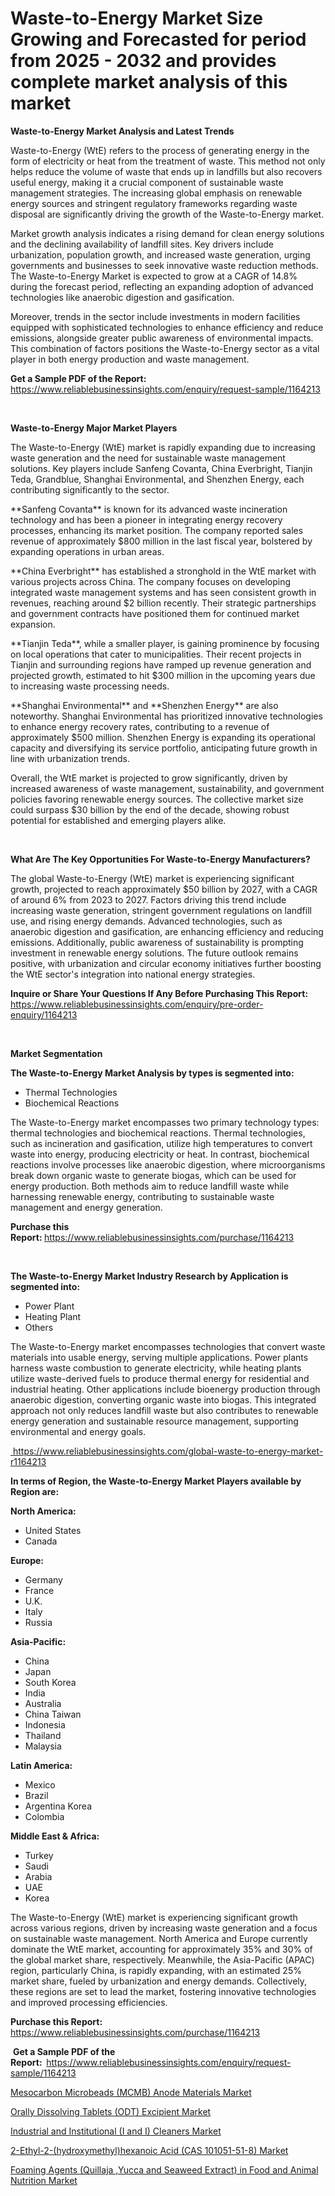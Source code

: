 <p><h1>Waste-to-Energy Market Size Growing and Forecasted for period from 2025 - 2032 and provides complete market analysis of this market</h1></p><p><strong>Waste-to-Energy Market Analysis and Latest Trends</strong></p>
<p><p>Waste-to-Energy (WtE) refers to the process of generating energy in the form of electricity or heat from the treatment of waste. This method not only helps reduce the volume of waste that ends up in landfills but also recovers useful energy, making it a crucial component of sustainable waste management strategies. The increasing global emphasis on renewable energy sources and stringent regulatory frameworks regarding waste disposal are significantly driving the growth of the Waste-to-Energy market.</p><p>Market growth analysis indicates a rising demand for clean energy solutions and the declining availability of landfill sites. Key drivers include urbanization, population growth, and increased waste generation, urging governments and businesses to seek innovative waste reduction methods. The Waste-to-Energy Market is expected to grow at a CAGR of 14.8% during the forecast period, reflecting an expanding adoption of advanced technologies like anaerobic digestion and gasification. </p><p>Moreover, trends in the sector include investments in modern facilities equipped with sophisticated technologies to enhance efficiency and reduce emissions, alongside greater public awareness of environmental impacts. This combination of factors positions the Waste-to-Energy sector as a vital player in both energy production and waste management.</p></p>
<p><strong>Get a Sample PDF of the Report:&nbsp;</strong> <a href="https://www.reliablebusinessinsights.com/enquiry/request-sample/1164213?utm_campaign=96&utm_medium=2&utm_source=Github&utm_content=ia&utm_term=02042025&utm_id=waste-to-energy">https://www.reliablebusinessinsights.com/enquiry/request-sample/1164213</a></p>
<p>&nbsp;</p>
<p><strong>Waste-to-Energy Major Market Players</strong></p>
<p><p>The Waste-to-Energy (WtE) market is rapidly expanding due to increasing waste generation and the need for sustainable waste management solutions. Key players include Sanfeng Covanta, China Everbright, Tianjin Teda, Grandblue, Shanghai Environmental, and Shenzhen Energy, each contributing significantly to the sector. </p><p>**Sanfeng Covanta** is known for its advanced waste incineration technology and has been a pioneer in integrating energy recovery processes, enhancing its market position. The company reported sales revenue of approximately $800 million in the last fiscal year, bolstered by expanding operations in urban areas.</p><p>**China Everbright** has established a stronghold in the WtE market with various projects across China. The company focuses on developing integrated waste management systems and has seen consistent growth in revenues, reaching around $2 billion recently. Their strategic partnerships and government contracts have positioned them for continued market expansion.</p><p>**Tianjin Teda**, while a smaller player, is gaining prominence by focusing on local operations that cater to municipalities. Their recent projects in Tianjin and surrounding regions have ramped up revenue generation and projected growth, estimated to hit $300 million in the upcoming years due to increasing waste processing needs.</p><p>**Shanghai Environmental** and **Shenzhen Energy** are also noteworthy. Shanghai Environmental has prioritized innovative technologies to enhance energy recovery rates, contributing to a revenue of approximately $500 million. Shenzhen Energy is expanding its operational capacity and diversifying its service portfolio, anticipating future growth in line with urbanization trends.</p><p>Overall, the WtE market is projected to grow significantly, driven by increased awareness of waste management, sustainability, and government policies favoring renewable energy sources. The collective market size could surpass $30 billion by the end of the decade, showing robust potential for established and emerging players alike.</p></p>
<p>&nbsp;</p>
<p><strong>What Are The Key Opportunities For Waste-to-Energy Manufacturers?</strong></p>
<p><p>The global Waste-to-Energy (WtE) market is experiencing significant growth, projected to reach approximately $50 billion by 2027, with a CAGR of around 6% from 2023 to 2027. Factors driving this trend include increasing waste generation, stringent government regulations on landfill use, and rising energy demands. Advanced technologies, such as anaerobic digestion and gasification, are enhancing efficiency and reducing emissions. Additionally, public awareness of sustainability is prompting investment in renewable energy solutions. The future outlook remains positive, with urbanization and circular economy initiatives further boosting the WtE sector's integration into national energy strategies.</p></p>
<p><strong>Inquire or Share Your Questions If Any Before Purchasing This Report:</strong> <a href="https://www.reliablebusinessinsights.com/enquiry/pre-order-enquiry/1164213?utm_campaign=96&utm_medium=2&utm_source=Github&utm_content=ia&utm_term=02042025&utm_id=waste-to-energy">https://www.reliablebusinessinsights.com/enquiry/pre-order-enquiry/1164213</a></p>
<p>&nbsp;</p>
<p><strong>Market Segmentation</strong></p>
<p><strong>The Waste-to-Energy Market Analysis by types is segmented into:</strong></p>
<p><ul><li>Thermal Technologies</li><li>Biochemical Reactions</li></ul></p>
<p><p>The Waste-to-Energy market encompasses two primary technology types: thermal technologies and biochemical reactions. Thermal technologies, such as incineration and gasification, utilize high temperatures to convert waste into energy, producing electricity or heat. In contrast, biochemical reactions involve processes like anaerobic digestion, where microorganisms break down organic waste to generate biogas, which can be used for energy production. Both methods aim to reduce landfill waste while harnessing renewable energy, contributing to sustainable waste management and energy generation.</p></p>
<p><strong>Purchase this Report:&nbsp;</strong><a href="https://www.reliablebusinessinsights.com/purchase/1164213?utm_campaign=96&utm_medium=2&utm_source=Github&utm_content=ia&utm_term=02042025&utm_id=waste-to-energy">https://www.reliablebusinessinsights.com/purchase/1164213</a></p>
<p>&nbsp;</p>
<p><strong>The Waste-to-Energy Market Industry Research by Application is segmented into:</strong></p>
<p><ul><li>Power Plant</li><li>Heating Plant</li><li>Others</li></ul></p>
<p><p>The Waste-to-Energy market encompasses technologies that convert waste materials into usable energy, serving multiple applications. Power plants harness waste combustion to generate electricity, while heating plants utilize waste-derived fuels to produce thermal energy for residential and industrial heating. Other applications include bioenergy production through anaerobic digestion, converting organic waste into biogas. This integrated approach not only reduces landfill waste but also contributes to renewable energy generation and sustainable resource management, supporting environmental and energy goals.</p></p>
<p><a href="https://www.reliablebusinessinsights.com/global-waste-to-energy-market-r1164213?utm_campaign=96&utm_medium=2&utm_source=Github&utm_content=ia&utm_term=02042025&utm_id=waste-to-energy">&nbsp;https://www.reliablebusinessinsights.com/global-waste-to-energy-market-r1164213</a></p>
<p><strong>In terms of Region, the Waste-to-Energy Market Players available by Region are:</strong></p>
<p>
    <p> <strong> North America: </strong>
        <ul>
            <li>United States</li>
            <li>Canada</li>
        </ul>
        </p> 
    <p> <strong> Europe: </strong>
        <ul>
            <li>Germany</li>
            <li>France</li>
            <li>U.K.</li>
            <li>Italy</li>
            <li>Russia</li>
        </ul>
        </p> 
    <p> <strong> Asia-Pacific: </strong>
        <ul>
            <li>China</li>
            <li>Japan</li>
            <li>South Korea</li>
            <li>India</li>
            <li>Australia</li>
            <li>China Taiwan</li>
            <li>Indonesia</li>
            <li>Thailand</li>
            <li>Malaysia</li>
        </ul>
        </p> 
    <p> <strong> Latin America: </strong>
        <ul>
            <li>Mexico</li>
            <li>Brazil</li>
            <li>Argentina Korea</li>
            <li>Colombia</li>
        </ul>
        </p> 
    <p> <strong> Middle East & Africa: </strong>
        <ul>
            <li>Turkey</li>
            <li>Saudi</li>
            <li>Arabia</li>
            <li>UAE</li>
            <li>Korea</li>
        </ul>
    </p>
    </p>
<p><p>The Waste-to-Energy (WtE) market is experiencing significant growth across various regions, driven by increasing waste generation and a focus on sustainable waste management. North America and Europe currently dominate the WtE market, accounting for approximately 35% and 30% of the global market share, respectively. Meanwhile, the Asia-Pacific (APAC) region, particularly China, is rapidly expanding, with an estimated 25% market share, fueled by urbanization and energy demands. Collectively, these regions are set to lead the market, fostering innovative technologies and improved processing efficiencies.</p></p>
<p><strong>Purchase this Report: </strong><a href="https://www.reliablebusinessinsights.com/purchase/1164213?utm_campaign=96&utm_medium=2&utm_source=Github&utm_content=ia&utm_term=02042025&utm_id=waste-to-energy">https://www.reliablebusinessinsights.com/purchase/1164213</a></p>
<p>&nbsp;<strong>Get a Sample PDF of the Report:&nbsp;&nbsp;</strong><a href="https://www.reliablebusinessinsights.com/enquiry/request-sample/1164213?utm_campaign=96&utm_medium=2&utm_source=Github&utm_content=ia&utm_term=02042025&utm_id=waste-to-energy">https://www.reliablebusinessinsights.com/enquiry/request-sample/1164213</a></p>
<p><strong></strong></p>
<p><p><a href="https://github.com/brabolyrah3h/Market-Research-Report-List-1/blob/main/mesocarbon-microbeads-mcmb-anode-materials-market.md?utm_campaign=96&utm_medium=2&utm_source=Github&utm_content=ia&utm_term=02042025&utm_id=waste-to-energy">Mesocarbon Microbeads (MCMB) Anode Materials Market</a></p><p><a href="https://github.com/timayuethem/Market-Research-Report-List-1/blob/main/orally-dissolving-tablets-odt-excipient-market.md?utm_campaign=96&utm_medium=2&utm_source=Github&utm_content=ia&utm_term=02042025&utm_id=waste-to-energy">Orally Dissolving Tablets (ODT) Excipient Market</a></p><p><a href="https://github.com/nicoytabiz7/Market-Research-Report-List-1/blob/main/industrial-and-institutional-i-and-i-cleaners-market.md?utm_campaign=96&utm_medium=2&utm_source=Github&utm_content=ia&utm_term=02042025&utm_id=waste-to-energy">Industrial and Institutional (I and I) Cleaners Market</a></p><p><a href="https://github.com/avirsuckra/Market-Research-Report-List-1/blob/main/2-ethyl-2-hydroxymethylhexanoic-acid-cas-101051-51-8-market.md?utm_campaign=96&utm_medium=2&utm_source=Github&utm_content=ia&utm_term=02042025&utm_id=waste-to-energy">2-Ethyl-2-(hydroxymethyl)hexanoic Acid (CAS 101051-51-8) Market</a></p><p><a href="https://github.com/sekohlorik/Market-Research-Report-List-1/blob/main/foaming-agents-quillaja-yucca-and-seaweed-extract-in-food-and-animal-nutrition-market.md?utm_campaign=96&utm_medium=2&utm_source=Github&utm_content=ia&utm_term=02042025&utm_id=waste-to-energy">Foaming Agents (Quillaja ,Yucca and Seaweed Extract) in Food and Animal Nutrition Market</a></p></p>
